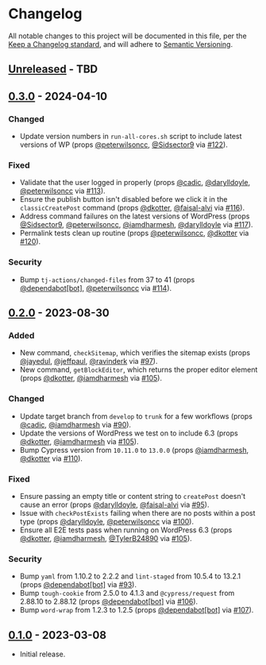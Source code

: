# Changelog

All notable changes to this project will be documented in this file, per the [Keep a Changelog standard](http://keepachangelog.com/), and will adhere to [Semantic Versioning](https://semver.org/spec/v2.0.0.html).

## [Unreleased] - TBD

## [0.3.0] - 2024-04-10

### Changed

- Update version numbers in `run-all-cores.sh` script to include latest versions of WP (props [@peterwilsoncc](https://github.com/peterwilsoncc), [@Sidsector9](https://github.com/Sidsector9) via [#122](https://github.com/10up/cypress-wp-utils/pull/122)).

### Fixed

- Validate that the user logged in properly (props [@cadic](https://github.com/cadic), [@darylldoyle](https://github.com/darylldoyle), [@peterwilsoncc](https://github.com/peterwilsoncc) via [#113](https://github.com/10up/cypress-wp-utils/pull/113)).
- Ensure the publish button isn't disabled before we click it in the `classicCreatePost` command (props [@dkotter](https://github.com/dkotter), [@faisal-alvi](https://github.com/faisal-alvi) via [#116](https://github.com/10up/cypress-wp-utils/pull/116)).
- Address command failures on the latest versions of WordPress (props [@Sidsector9](https://github.com/Sidsector9), [@peterwilsoncc](https://github.com/peterwilsoncc), [@iamdharmesh](https://github.com/iamdharmesh), [@darylldoyle](https://github.com/darylldoyle) via [#117](https://github.com/10up/cypress-wp-utils/pull/117)).
- Permalink tests clean up routine (props [@peterwilsoncc](https://github.com/peterwilsoncc), [@dkotter](https://github.com/dkotter) via [#120](https://github.com/10up/cypress-wp-utils/pull/120)).

### Security

- Bump `tj-actions/changed-files` from 37 to 41 (props [@dependabot[bot]](https://github.com/apps/dependabot), [@peterwilsoncc](https://github.com/peterwilsoncc) via [#114](https://github.com/10up/cypress-wp-utils/pull/114)).

## [0.2.0] - 2023-08-30

### Added

- New command, `checkSitemap`, which verifies the sitemap exists (props [@jayedul](https://github.com/jayedul), [@jeffpaul](https://github.com/jeffpaul), [@ravinderk](https://github.com/ravinderk) via [#97](https://github.com/10up/cypress-wp-utils/pull/97)).
- New command, `getBlockEditor`, which returns the proper editor element (props [@dkotter](https://github.com/dkotter), [@iamdharmesh](https://github.com/iamdharmesh) via [#105](https://github.com/10up/cypress-wp-utils/pull/105)).

### Changed

- Update target branch from `develop` to `trunk` for a few workflows (props [@cadic](https://github.com/cadic), [@iamdharmesh](https://github.com/iamdharmesh) via [#90](https://github.com/10up/cypress-wp-utils/pull/90)).
- Update the versions of WordPress we test on to include 6.3 (props [@dkotter](https://github.com/dkotter), [@iamdharmesh](https://github.com/iamdharmesh) via [#105](https://github.com/10up/cypress-wp-utils/pull/105)).
- Bump Cypress version from `10.11.0` to `13.0.0` (props [@iamdharmesh](https://github.com/iamdharmesh), [@dkotter](https://github.com/dkotter) via [#110](https://github.com/10up/cypress-wp-utils/pull/110)).

### Fixed

- Ensure passing an empty title or content string to `createPost` doesn't cause an error (props [@darylldoyle](https://github.com/darylldoyle), [@faisal-alvi](https://github.com/faisal-alvi) via [#95](https://github.com/10up/cypress-wp-utils/pull/95)).
- Issue with `checkPostExists` failing when there are no posts within a post type (props [@darylldoyle](https://github.com/darylldoyle), [@peterwilsoncc](https://github.com/peterwilsoncc) via [#100](https://github.com/10up/cypress-wp-utils/pull/100)).
- Ensure all E2E tests pass when running on WordPress 6.3 (props [@dkotter](https://github.com/dkotter), [@iamdharmesh](https://github.com/iamdharmesh), [@TylerB24890](https://github.com/TylerB24890) via [#105](https://github.com/10up/cypress-wp-utils/pull/105)).

### Security

- Bump `yaml` from 1.10.2 to 2.2.2 and `lint-staged` from 10.5.4 to 13.2.1 (props [@dependabot[bot]](https://github.com/apps/dependabot) via [#93](https://github.com/10up/cypress-wp-utils/pull/93)).
- Bump `tough-cookie` from 2.5.0 to 4.1.3 and `@cypress/request` from 2.88.10 to 2.88.12 (props [@dependabot[bot]](https://github.com/apps/dependabot) via [#106](https://github.com/10up/cypress-wp-utils/pull/106)).
- Bump `word-wrap` from 1.2.3 to 1.2.5 (props [@dependabot[bot]](https://github.com/apps/dependabot) via [#107](https://github.com/10up/cypress-wp-utils/pull/107)).

## [0.1.0] - 2023-03-08

- Initial release.

[Unreleased]: https://github.com/10up/cypress-wp-utils/compare/trunk...develop
[0.3.0]: https://github.com/10up/cypress-wp-util/compare/0.2.0...0.3.0
[0.2.0]: https://github.com/10up/cypress-wp-util/compare/0.1.0...0.2.0
[0.1.0]: https://github.com/10up/cypress-wp-util/tree/0.1.0
